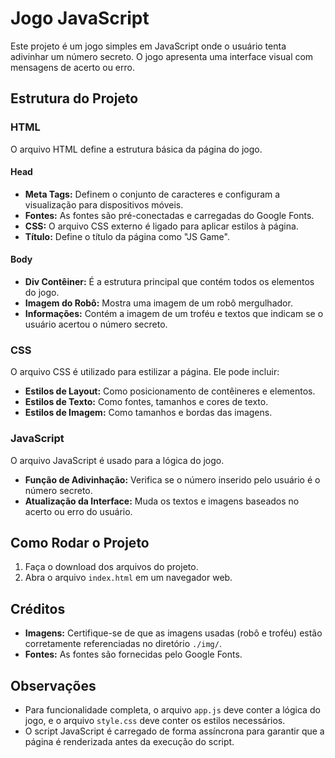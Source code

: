 # Jogo JavaScript

Este projeto é um jogo simples em JavaScript onde o usuário tenta adivinhar um número secreto. O jogo apresenta uma interface visual com mensagens de acerto ou erro.

## Estrutura do Projeto

### HTML

O arquivo HTML define a estrutura básica da página do jogo.

#### Head
- **Meta Tags:** Definem o conjunto de caracteres e configuram a visualização para dispositivos móveis.
- **Fontes:** As fontes são pré-conectadas e carregadas do Google Fonts.
- **CSS:** O arquivo CSS externo é ligado para aplicar estilos à página.
- **Título:** Define o título da página como "JS Game".

#### Body
- **Div Contêiner:** É a estrutura principal que contém todos os elementos do jogo.
- **Imagem do Robô:** Mostra uma imagem de um robô mergulhador.
- **Informações:** Contém a imagem de um troféu e textos que indicam se o usuário acertou o número secreto.

### CSS

O arquivo CSS é utilizado para estilizar a página. Ele pode incluir:
- **Estilos de Layout:** Como posicionamento de contêineres e elementos.
- **Estilos de Texto:** Como fontes, tamanhos e cores de texto.
- **Estilos de Imagem:** Como tamanhos e bordas das imagens.

### JavaScript

O arquivo JavaScript é usado para a lógica do jogo.
- **Função de Adivinhação:** Verifica se o número inserido pelo usuário é o número secreto.
- **Atualização da Interface:** Muda os textos e imagens baseados no acerto ou erro do usuário.

## Como Rodar o Projeto

1. Faça o download dos arquivos do projeto.
2. Abra o arquivo `index.html` em um navegador web.

## Créditos

- **Imagens:** Certifique-se de que as imagens usadas (robô e troféu) estão corretamente referenciadas no diretório `./img/`.
- **Fontes:** As fontes são fornecidas pelo Google Fonts.

## Observações

- Para funcionalidade completa, o arquivo `app.js` deve conter a lógica do jogo, e o arquivo `style.css` deve conter os estilos necessários.
- O script JavaScript é carregado de forma assíncrona para garantir que a página é renderizada antes da execução do script.

